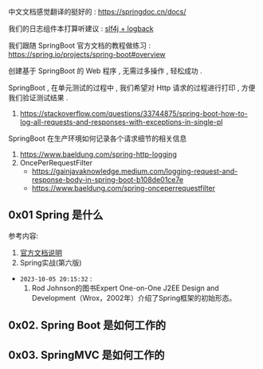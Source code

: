 

中文文档感觉翻译的挺好的 : https://springdoc.cn/docs/

我们的日志组件本打算听建议 : [slf4j + logback](https://pdai.tech/md/develop/package/dev-package-x-log.html)

我们跟随 SpringBoot 官方文档的教程做练习 : https://spring.io/projects/spring-boot#overview

创建基于 SpringBoot 的 Web 程序 , 无需过多操作 , 轻松成功 . 


SpringBoot , 在单元测试的过程中 , 我们希望对 Http 请求的过程进行打印 , 方便我们验证测试结果 . 
1. https://stackoverflow.com/questions/33744875/spring-boot-how-to-log-all-requests-and-responses-with-exceptions-in-single-pl


SpringBoot 在生产环境如何记录各个请求细节的相关信息
1. https://www.baeldung.com/spring-http-logging
2. OncePerRequestFilter
   - https://gainjavaknowledge.medium.com/logging-request-and-response-body-in-spring-boot-b108de01ce7e
   - https://www.baeldung.com/spring-onceperrequestfilter




## 0x01 Spring 是什么
参考内容:
1. [官方文档说明](https://docs.spring.io/spring-framework/reference/index.html)
2. Spring实战(第六版)

- `2023-10-05 20:15:32` : 
   1. Rod Johnson的图书Expert One-on-One J2EE Design and Development（Wrox，2002年）介绍了Spring框架的初始形态。




## 0x02. Spring Boot 是如何工作的


## 0x03. SpringMVC 是如何工作的



